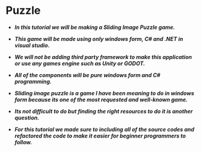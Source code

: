 # Puzzle

- **_In this tutorial we will be making a Sliding Image  Puzzle game._**
  
- **_This game will be made using only  windows form, C# and .NET in visual studio._**
- **_We will not be adding third party framework to make this application or use any games engine such as Unity or GODOT._**
- **_All of the components will be pure windows form and C# programming._**
- **_Sliding image puzzle is a game I have been meaning to do in windows form because its one of the most requested and well-known game._**
- **_Its not difficult to do but finding the right resources to do it is another question._**
- **_For this tutorial we made sure to including all of the source codes and refactored the code to make it easier for beginner programmers to follow._**
